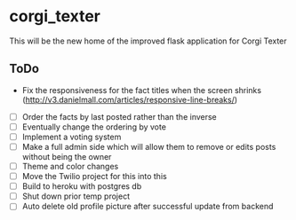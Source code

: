 # corgi_texter
This will be the new home of the improved flask application for Corgi Texter


## ToDo
- Fix the responsiveness for the fact titles when the screen shrinks (http://v3.danielmall.com/articles/responsive-line-breaks/)
- [ ] Order the facts by last posted rather than the inverse
- [ ] Eventually change the ordering by vote
- [ ] Implement a voting system
- [ ] Make a full admin side which will allow them to remove or edits posts without being the owner
- [ ] Theme and color changes
- [ ] Move the Twilio project for this into this 
- [ ] Build to heroku with postgres db
- [ ] Shut down prior temp project
- [ ] Auto delete old profile picture after successful update from backend